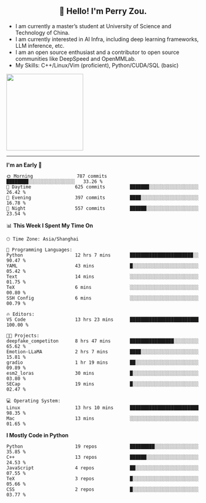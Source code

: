 <h2 align="center">👋 Hello! I'm Perry Zou.</h2>

- I am currently a master’s student at University of Science and Technology of China.
- I am currently interested in AI Infra, including deep learning frameworks, LLM inference, etc.
- I am an open source enthusiast and a contributor to open source communities like DeepSpeed and OpenMMLab.
- My Skills: C++/Linux/Vim (proficient), Python/CUDA/SQL (basic)

<img height=200 align="center" src="https://github-readme-stats.vercel.app/api?username=zonepg" />

-------

<!--START_SECTION:waka-->
**I'm an Early 🐤** 

```text
🌞 Morning                787 commits         ████████░░░░░░░░░░░░░░░░░   33.26 % 
🌆 Daytime                625 commits         ███████░░░░░░░░░░░░░░░░░░   26.42 % 
🌃 Evening                397 commits         ████░░░░░░░░░░░░░░░░░░░░░   16.78 % 
🌙 Night                  557 commits         ██████░░░░░░░░░░░░░░░░░░░   23.54 % 
```


📊 **This Week I Spent My Time On** 

```text
🕑︎ Time Zone: Asia/Shanghai

💬 Programming Languages: 
Python                   12 hrs 7 mins       ███████████████████████░░   90.47 % 
YAML                     43 mins             █░░░░░░░░░░░░░░░░░░░░░░░░   05.42 % 
Text                     14 mins             ░░░░░░░░░░░░░░░░░░░░░░░░░   01.75 % 
TeX                      6 mins              ░░░░░░░░░░░░░░░░░░░░░░░░░   00.80 % 
SSH Config               6 mins              ░░░░░░░░░░░░░░░░░░░░░░░░░   00.79 % 

🔥 Editors: 
VS Code                  13 hrs 23 mins      █████████████████████████   100.00 % 

🐱‍💻 Projects: 
deepfake_competiton      8 hrs 47 mins       ████████████████░░░░░░░░░   65.62 % 
Emotion-LLaMA            2 hrs 7 mins        ████░░░░░░░░░░░░░░░░░░░░░   15.81 % 
gradio                   1 hr 19 mins        ██░░░░░░░░░░░░░░░░░░░░░░░   09.89 % 
esm2_loras               30 mins             █░░░░░░░░░░░░░░░░░░░░░░░░   03.80 % 
SECap                    19 mins             █░░░░░░░░░░░░░░░░░░░░░░░░   02.47 % 

💻 Operating System: 
Linux                    13 hrs 10 mins      █████████████████████████   98.35 % 
Mac                      13 mins             ░░░░░░░░░░░░░░░░░░░░░░░░░   01.65 % 
```

**I Mostly Code in Python** 

```text
Python                   19 repos            █████████░░░░░░░░░░░░░░░░   35.85 % 
C++                      13 repos            ██████░░░░░░░░░░░░░░░░░░░   24.53 % 
JavaScript               4 repos             ██░░░░░░░░░░░░░░░░░░░░░░░   07.55 % 
TeX                      3 repos             █░░░░░░░░░░░░░░░░░░░░░░░░   05.66 % 
CSS                      2 repos             █░░░░░░░░░░░░░░░░░░░░░░░░   03.77 % 
```




<!--END_SECTION:waka-->
